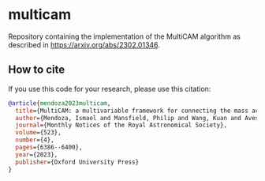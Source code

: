 # multicam
Repository containing the implementation of the MultiCAM algorithm as described in https://arxiv.org/abs/2302.01346.

## How to cite

If you use this code for your research, please use this citation:

```bibtex
@article{mendoza2023multicam,
  title={MultiCAM: a multivariable framework for connecting the mass accretion history of haloes with their properties},
  author={Mendoza, Ismael and Mansfield, Philip and Wang, Kuan and Avestruz, Camille},
  journal={Monthly Notices of the Royal Astronomical Society},
  volume={523},
  number={4},
  pages={6386--6400},
  year={2023},
  publisher={Oxford University Press}
}
```
